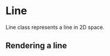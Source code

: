 <script setup>
import Block from '../components/Block.vue'
</script>

# Line
Line class represents a line in 2D space.

## Rendering a line

<Block name="line" />
